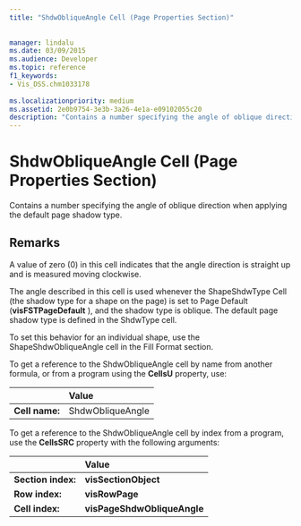 ```yaml
---
title: "ShdwObliqueAngle Cell (Page Properties Section)"
 
 
manager: lindalu
ms.date: 03/09/2015
ms.audience: Developer
ms.topic: reference
f1_keywords:
- Vis_DSS.chm1033178
 
ms.localizationpriority: medium
ms.assetid: 2e0b9754-3e3b-3a26-4e1a-e09102055c20
description: "Contains a number specifying the angle of oblique direction when applying the default page shadow type."
---
```


# ShdwObliqueAngle Cell (Page Properties Section)

Contains a number specifying the angle of oblique direction when applying the default page shadow type.
  
## Remarks

A value of zero (0) in this cell indicates that the angle direction is straight up and is measured moving clockwise.
  
 The angle described in this cell is used whenever the ShapeShdwType Cell (the shadow type for a shape on the page) is set to Page Default (**visFSTPageDefault** ), and the shadow type is oblique. The default page shadow type is defined in the ShdwType cell. 
  
To set this behavior for an individual shape, use the ShapeShdwObliqueAngle cell in the Fill Format section.
  
To get a reference to the ShdwObliqueAngle cell by name from another formula, or from a program using the **CellsU** property, use: 
  
||Value |
|:-----|:-----|
| **Cell name:**  <br/> | ShdwObliqueAngle  <br/> |
   
To get a reference to the ShdwObliqueAngle cell by index from a program, use the **CellsSRC** property with the following arguments: 
  
||Value |
|:-----|:-----|
| **Section index:**  <br/> |**visSectionObject** <br/> |
| **Row index:**  <br/> |**visRowPage** <br/> |
| **Cell index:**  <br/> |**visPageShdwObliqueAngle** <br/> |
   

